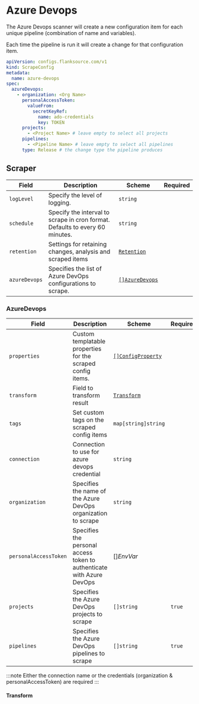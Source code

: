 # Azure Devops

The Azure Devops scanner will create a new configuration item for each unique pipeline (combination of name and variables).

Each time the pipeline is run it will create a change for that configuration item.

```yaml title="azure-devops-scraper.yaml"
apiVersion: configs.flanksource.com/v1
kind: ScrapeConfig
metadata:
  name: azure-devops
spec:
  azureDevops:
    - organization: <Org Name>
      personalAccessToken:
        valueFrom:
          secretKeyRef:
            name: ado-credentials
            key: TOKEN
      projects:
        - <Project Name> # leave empty to select all projects
      pipelines:
        - <Pipeline Name> # leave empty to select all pipelines
      type: Release # the change type the pipeline produces
```

## Scraper

| Field         | Description                                                                  | Scheme                                       | Required |
| ------------- | ---------------------------------------------------------------------------- | -------------------------------------------- | -------- |
| `logLevel`    | Specify the level of logging.                                                | `string`                                     |          |
| `schedule`    | Specify the interval to scrape in cron format. Defaults to every 60 minutes. | `string`                                     |          |
| `retention`   | Settings for retaining changes, analysis and scraped items                   | [`Retention`](/config-db/concepts/retention) |          |
| `azureDevops` | Specifies the list of Azure DevOps configurations to scrape.                 | [`[]AzureDevops`](#azuredevops-1)            |          |

### AzureDevops

| Field                 | Description                                                           | Scheme                                           | Required |
| --------------------- | --------------------------------------------------------------------- | ------------------------------------------------ | -------- |
| `properties`          | Custom templatable properties for the scraped config items.           | [`[]ConfigProperty`](../../reference/property)   |          |
| `transform`           | Field to transform result                                             | [`Transform`](#transform)                        |          |
| `tags`                | Set custom tags on the scraped config items                           | `map[string]string`                              |          |
| `connection`          | Connection to use for azure devops credential                         | `string`                                         |          |
| `organization`        | Specifies the name of the Azure DevOps organization to scrape         | `string`                                         |          |
| `personalAccessToken` | Specifies the personal access token to authenticate with Azure DevOps | <CommonLink to="secrets">[]_EnvVar_</CommonLink> |          |
| `projects`            | Specifies the Azure DevOps projects to scrape                         | `[]string`                                       | `true`   |
| `pipelines`           | Specifies the Azure DevOps pipelines to scrape                        | `[]string`                                       | `true`   |

:::note
Either the connection name or the credentials (organization & personalAccessToken) are required
:::

#### Transform

<ConfigTransform></ConfigTransform>
